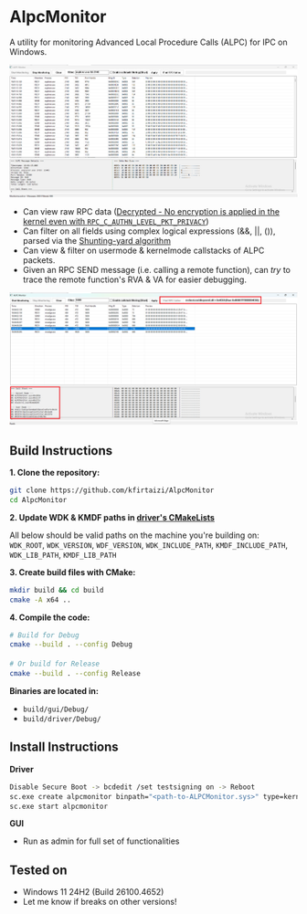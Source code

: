 # AlpcMonitor

A utility for monitoring Advanced Local Procedure Calls (ALPC) for IPC on Windows.  

![AlpcMonitor GUI Screenshot](docs/images/alpcmonitor-gui.png)

* Can view raw RPC data ([Decrypted - No encryption is applied in the kernel even with `RPC_C_AUTHN_LEVEL_PKT_PRIVACY`](https://learn.microsoft.com/en-us/windows/win32/rpc/authentication-level-constants#RPC_C_AUTHN_LEVEL_PKT_PRIVACY))
* Can filter on all fields using complex logical expressions (&&, ||, ()), parsed via the [Shunting-yard algorithm](https://en.wikipedia.org/wiki/Shunting_yard_algorithm)
* Can view & filter on usermode & kernelmode callstacks of ALPC packets.
* Given an RPC SEND message (i.e. calling a remote function), can _try_ to trace the remote function's RVA & VA for easier debugging.  

![Callstack and RPC Callee](docs/images/callstack-and-rpc-callee.png)

## Build Instructions

**1. Clone the repository:**
```bash
git clone https://github.com/kfirtaizi/AlpcMonitor
cd AlpcMonitor
```

**2. Update WDK & KMDF paths in [driver's CMakeLists](https://github.com/kfirtaizi/AlpcMonitor/blob/main/driver/CMakeLists.txt)**  
  
All below should be valid paths on the machine you're building on:  
`WDK_ROOT`, `WDK_VERSION`, `WDF_VERSION`, `WDK_INCLUDE_PATH`, `KMDF_INCLUDE_PATH`, `WDK_LIB_PATH`, `KMDF_LIB_PATH`

**3. Create build files with CMake:**
```bash
mkdir build && cd build
cmake -A x64 ..
```

**4. Compile the code:**
```bash
# Build for Debug
cmake --build . --config Debug

# Or build for Release
cmake --build . --config Release
```

**Binaries are located in:**
* `build/gui/Debug/`
* `build/driver/Debug/`

## Install Instructions

**Driver**
```bash
Disable Secure Boot -> bcdedit /set testsigning on -> Reboot
sc.exe create alpcmonitor binpath="<path-to-ALPCMonitor.sys>" type=kernel
sc.exe start alpcmonitor
```

**GUI**
* Run as admin for full set of functionalities

## Tested on
* Windows 11 24H2 (Build 26100.4652)
* Let me know if breaks on other versions!
